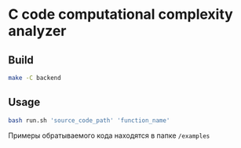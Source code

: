 # C code computational complexity analyzer 

## Build

```bash
make -C backend
```

## Usage

```bash
bash run.sh 'source_code_path' 'function_name'
```

Примеры обратываемого кода находятся в папке `/examples`